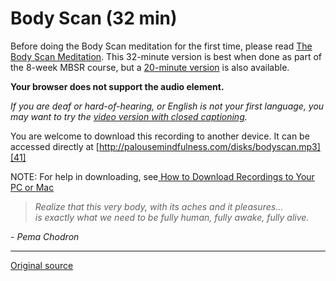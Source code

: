 Body Scan (32 min)
==================

Before doing the Body Scan meditation for the first time, please read [The Body
Scan Meditation][38]. This 32-minute version is best when done as part of the
8-week MBSR course, but a [20-minute version][39] is also available.

**Your browser does not support the audio element.**
  

_If you are deaf or hard-of-hearing, or English is not your first language, you
may want to try the [video version with closed captioning][40]._

You are welcome to download this recording to another device. It can be
accessed directly at [http://palousemindfulness.com/disks/bodyscan.mp3][41]

NOTE: For help in downloading, see[ How to Download Recordings to Your PC or Mac][42]

> _Realize that this very body, with its aches and it pleasures…  
is exactly what we need to be fully human, fully awake, fully alive._

\- _Pema Chodron_

[38]: /docs/bodyscan.pdf
[39]: bodyscan20min.md
[40]: https://www.youtube.com/watch?v=6kFWd4wvi18&amp;index=9&amp;list=PLbiVpU59JkVaFMGi0A8Im_hfSh-SWsFwg
[41]: /disks/bodyscan.mp3
[42]: http://palousemindfulness.com/meditations/downloading.html
  
-----

[Original source](http://palousemindfulness.com/meditations/bodyscan.html "Permalink to Body Scan")
